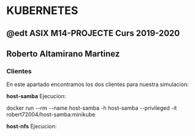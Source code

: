 # KUBERNETES
## @edt ASIX M14-PROJECTE Curs 2019-2020
## Roberto Altamirano Martinez
### Clientes

En este apartado encontramos los dos clientes para nuestra simulacion:

**host-samba**
Ejecucion:

docker run --rm --name host-samba -h host-samba --privileged -it robert72004/host-samba:minikube 


**host-nfs**
Ejecucion:

